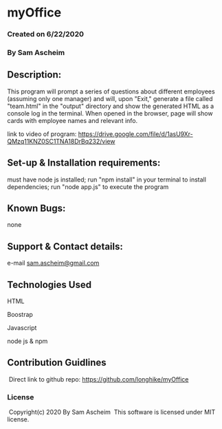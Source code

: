 # myOffice

### Created on 6/22/2020

### By Sam Ascheim

## Description:

This program will prompt a series of questions about different employees (assuming only one manager) and will, upon "Exit," generate a file called "team.html" in the "output" directory and show the generated HTML as a console log in the terminal. When opened in the browser, page will show cards with employee names and relevant info.

link to video of program:  https://drive.google.com/file/d/1asU9Xr-QMzq11KNZ0SC1TNA18DrBq232/view

## Set-up & Installation requirements:

must have node js installed;
run "npm install" in your terminal to install dependencies;
run "node app.js" to execute the program

## Known Bugs:

none

## Support & Contact details:

e-mail sam.ascheim@gmail.com

## Technologies Used

HTML

Boostrap

Javascript

node js & npm

## Contribution Guidlines 
​
Direct link to github repo:
https://github.com/longhike/myOffice
​
### License
​
Copyright(c) 2020 By Sam Ascheim
​
This software is licensed under MIT license.
